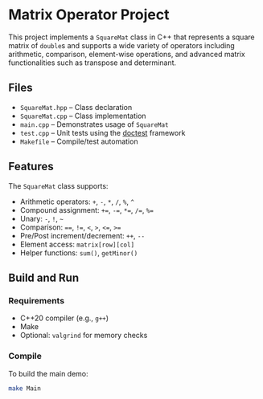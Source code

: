 # Matrix Operator Project

This project implements a `SquareMat` class in C++ that represents a square matrix of `double`s and supports a wide variety of operators including arithmetic, comparison, element-wise operations, and advanced matrix functionalities such as transpose and determinant.

## Files

- `SquareMat.hpp` – Class declaration
- `SquareMat.cpp` – Class implementation
- `main.cpp` – Demonstrates usage of `SquareMat`
- `test.cpp` – Unit tests using the [doctest](https://github.com/doctest/doctest) framework
- `Makefile` – Compile/test automation

## Features

The `SquareMat` class supports:
- Arithmetic operators: `+`, `-`, `*`, `/`, `%`, `^`
- Compound assignment: `+=`, `-=`, `*=`, `/=`, `%=`
- Unary: `-`, `!`, `~`
- Comparison: `==`, `!=`, `<`, `>`, `<=`, `>=`
- Pre/Post increment/decrement: `++`, `--`
- Element access: `matrix[row][col]`
- Helper functions: `sum()`, `getMinor()`

## Build and Run

### Requirements
- C++20 compiler (e.g., `g++`)
- Make
- Optional: `valgrind` for memory checks

### Compile

To build the main demo:
```bash
make Main
